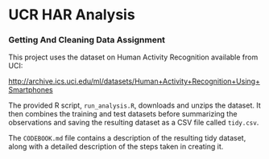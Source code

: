 # UCR HAR Analysis

### Getting And Cleaning Data Assignment

This project uses the dataset on Human Activity Recognition available from UCI:

http://archive.ics.uci.edu/ml/datasets/Human+Activity+Recognition+Using+Smartphones

The provided R script, `run_analysis.R`, downloads and unzips the dataset. It then 
combines the training and test datasets before summarizing the observations and
saving the resulting dataset as a CSV file called `tidy.csv`.

The `CODEBOOK.md` file contains a description of the resulting tidy dataset, along 
with a detailed description of the steps taken in creating it.
